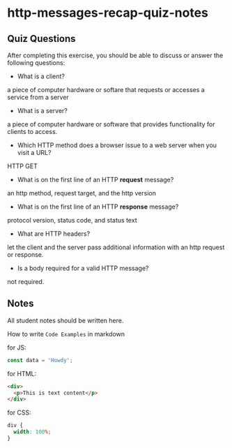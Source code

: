 # http-messages-recap-quiz-notes

## Quiz Questions

After completing this exercise, you should be able to discuss or answer the following questions:

- What is a client?

a piece of computer hardware or softare that requests or accesses a service from a server

- What is a server?

a piece of computer hardware or software that provides functionality for clients to access.

- Which HTTP method does a browser issue to a web server when you visit a URL?

HTTP GET

- What is on the first line of an HTTP **request** message?

an http method, request target, and the http version

- What is on the first line of an HTTP **response** message?

protocol version, status code, and status text

- What are HTTP headers?

let the client and the server pass additional information with an http request or response.

- Is a body required for a valid HTTP message?

not required.

## Notes

All student notes should be written here.

How to write `Code Examples` in markdown

for JS:

```javascript
const data = 'Howdy';
```

for HTML:

```html
<div>
  <p>This is text content</p>
</div>
```

for CSS:

```css
div {
  width: 100%;
}
```
